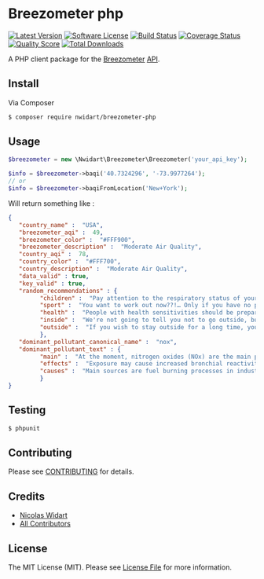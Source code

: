 # Breezometer php

[![Latest Version](https://img.shields.io/github/release/nwidart/breezometer-php.svg?style=flat-square)](https://github.com/nwidart/breezometer-php/releases)
[![Software License](https://img.shields.io/badge/license-MIT-brightgreen.svg?style=flat-square)](LICENSE.md)
[![Build Status](https://img.shields.io/travis/nWidart/Breezometer-php/master.svg?style=flat-square)](https://travis-ci.org/nWidart/Breezometer-php)
[![Coverage Status](https://img.shields.io/scrutinizer/coverage/g/nwidart/breezometer-php.svg?style=flat-square)](https://scrutinizer-ci.com/g/nwidart/breezometer-php/code-structure)
[![Quality Score](https://img.shields.io/scrutinizer/g/nwidart/breezometer-php.svg?style=flat-square)](https://scrutinizer-ci.com/g/nwidart/breezometer-php)
[![Total Downloads](https://img.shields.io/packagist/dt/nwidart/breezometer-php.svg?style=flat-square)](https://packagist.org/packages/nwidart/breezometer-php)

A PHP client package for the [Breezometer](http://breezometer.com/) [API](http://breezometer.com/api/).

## Install

Via Composer

``` bash
$ composer require nwidart/breezometer-php
```

## Usage

``` php
$breezometer = new \Nwidart\Breezometer\Breezometer('your_api_key');

$info = $breezometer->baqi('40.7324296', '-73.9977264');
// or
$info = $breezometer->baqiFromLocation('New+York');
```

Will return something like :

``` json
{
   "country_name" :  "USA",
   "breezometer_aqi" :  49,
   "breezometer_color" :  "#FFF900",
   "breezometer_description" :  "Moderate Air Quality",
   "country_aqi" :  78,
   "country_color" :  "#FFF700",
   "country_description" :  "Moderate Air Quality",
   "data_valid" : true,
   "key_valid" : true,
   "random_recommendations" : {
         "children" :  "Pay attention to the respiratory status of your kid(s)",
         "sport" :  "You want to work out now??!… Only if you have no plan B",
         "health" :  "People with health sensitivities should be prepared for minor respiratory difficulties",
         "inside" :  "We're not going to tell you not to go outside, but you should continue tracking the air quality around you",
         "outside" :  "If you wish to stay outside for a long time, you should try to find a cleaner place nearby"
         },
   "dominant_pollutant_canonical_name" :  "nox",
   "dominant_pollutant_text" : {
         "main" :  "At the moment, nitrogen oxides (NOx) are the main pollutant in the air.",
         "effects" :  "Exposure may cause increased bronchial reactivity in patients with asthma, lung function decline in patients with COPD and increased risk of respiratory infections, especially in young children.",
         "causes" :  "Main sources are fuel burning processes in industry and transportation."
         }
}
```

## Testing

``` bash
$ phpunit
```

## Contributing

Please see [CONTRIBUTING](CONTRIBUTING.md) for details.

## Credits

- [Nicolas Widart](https://github.com/nWidart)
- [All Contributors](../../contributors)

## License

The MIT License (MIT). Please see [License File](LICENSE.md) for more information.
